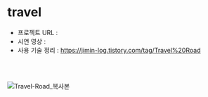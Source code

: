 
# travel

- 프로젝트 URL :
- 시연 영상 : 
- 사용 기술 정리 : https://jimin-log.tistory.com/tag/Travel%20Road
<br />
<br />

![Travel-Road_복사본](https://github.com/min-log/travel/assets/98336473/aded627f-6990-4fa3-8ca8-f9736062be3b)
